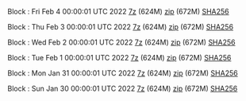 Block : Fri Feb  4 00:00:01 UTC 2022 [7z](https://transfer.sh/d6PPKw/bootstrap.dat.20220204.7z) (624M) [zip](https://transfer.sh/wr4baV/bootstrap.dat.20220204.zip) (672M) [SHA256](https://transfer.sh/jpGQJA/sha256.txt)

Block : Thu Feb  3 00:00:01 UTC 2022 [7z](https://transfer.sh/IEjfDT/bootstrap.dat.20220203.7z) (624M) [zip](https://transfer.sh/fHpvg5/bootstrap.dat.20220203.zip) (672M) [SHA256](https://transfer.sh/Ijgl1s/sha256.txt)

Block : Wed Feb  2 00:00:01 UTC 2022 [7z](https://transfer.sh/ABGC6u/bootstrap.dat.20220202.7z) (624M) [zip](https://transfer.sh/TSqkpr/bootstrap.dat.20220202.zip) (672M) [SHA256](https://transfer.sh/9SbAl8/sha256.txt)

Block : Tue Feb  1 00:00:01 UTC 2022 [7z](https://transfer.sh/5pRN5g/bootstrap.dat.20220201.7z) (624M) [zip](https://transfer.sh/RHAxvk/bootstrap.dat.20220201.zip) (672M) [SHA256](https://transfer.sh/IkESIf/sha256.txt)

Block : Mon Jan 31 00:00:01 UTC 2022 [7z](https://transfer.sh/pCiOWb/bootstrap.dat.20220131.7z) (624M) [zip](https://transfer.sh/6pisAl/bootstrap.dat.20220131.zip) (672M) [SHA256](https://transfer.sh/INvLRd/sha256.txt)

Block : Sun Jan 30 00:00:01 UTC 2022 [7z](https://transfer.sh/IrTCDt/bootstrap.dat.20220130.7z) (624M) [zip](https://transfer.sh/cVNYSA/bootstrap.dat.20220130.zip) (672M) [SHA256](https://transfer.sh/7ISwKX/sha256.txt)
